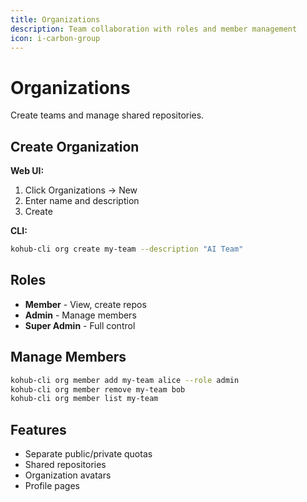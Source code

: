 ```yaml
---
title: Organizations
description: Team collaboration with roles and member management
icon: i-carbon-group
---
```


# Organizations

Create teams and manage shared repositories.

## Create Organization

**Web UI:**
1. Click Organizations → New
2. Enter name and description
3. Create

**CLI:**
```bash
kohub-cli org create my-team --description "AI Team"
```

## Roles

- **Member** - View, create repos
- **Admin** - Manage members
- **Super Admin** - Full control

## Manage Members

```bash
kohub-cli org member add my-team alice --role admin
kohub-cli org member remove my-team bob
kohub-cli org member list my-team
```

## Features

- Separate public/private quotas
- Shared repositories
- Organization avatars
- Profile pages
